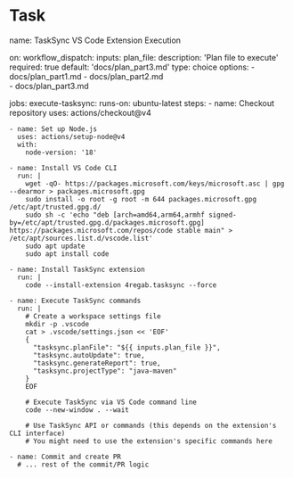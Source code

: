 # Task
name: TaskSync VS Code Extension Execution

on:
  workflow_dispatch:
    inputs:
      plan_file:
        description: 'Plan file to execute'
        required: true
        default: 'docs/plan_part3.md'
        type: choice
        options:
          - docs/plan_part1.md
          - docs/plan_part2.md  
          - docs/plan_part3.md

jobs:
  execute-tasksync:
    runs-on: ubuntu-latest
    steps:
    - name: Checkout repository
      uses: actions/checkout@v4
    
    - name: Set up Node.js
      uses: actions/setup-node@v4
      with:
        node-version: '18'
        
    - name: Install VS Code CLI
      run: |
        wget -qO- https://packages.microsoft.com/keys/microsoft.asc | gpg --dearmor > packages.microsoft.gpg
        sudo install -o root -g root -m 644 packages.microsoft.gpg /etc/apt/trusted.gpg.d/
        sudo sh -c 'echo "deb [arch=amd64,arm64,armhf signed-by=/etc/apt/trusted.gpg.d/packages.microsoft.gpg] https://packages.microsoft.com/repos/code stable main" > /etc/apt/sources.list.d/vscode.list'
        sudo apt update
        sudo apt install code
        
    - name: Install TaskSync extension
      run: |
        code --install-extension 4regab.tasksync --force
        
    - name: Execute TaskSync commands
      run: |
        # Create a workspace settings file
        mkdir -p .vscode
        cat > .vscode/settings.json << 'EOF'
        {
          "tasksync.planFile": "${{ inputs.plan_file }}",
          "tasksync.autoUpdate": true,
          "tasksync.generateReport": true,
          "tasksync.projectType": "java-maven"
        }
        EOF
        
        # Execute TaskSync via VS Code command line
        code --new-window . --wait
        
        # Use TaskSync API or commands (this depends on the extension's CLI interface)
        # You might need to use the extension's specific commands here
        
    - name: Commit and create PR
      # ... rest of the commit/PR logic
